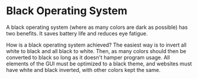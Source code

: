 # Black Operating System

A black operating system (where as many colors are dark as possible) has two benefits. It saves battery life and reduces eye fatigue.

How is a black operating system achieved? The easiest way is to invert all white to black and all black to white. Then, as many colors should then be converted to black so long as it doesn't hamper program usage. All elements of the GUI must be optimized to a black theme, and websites must have white and black inverted, with other colors kept the same.
